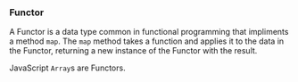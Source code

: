 ### Functor

A Functor is a data type common in functional programming that impliments a method `map`. The `map` method takes a function and applies it to the data in the Functor, returning a new instance of the Functor with the result.

 JavaScript `Array`s are Functors.
